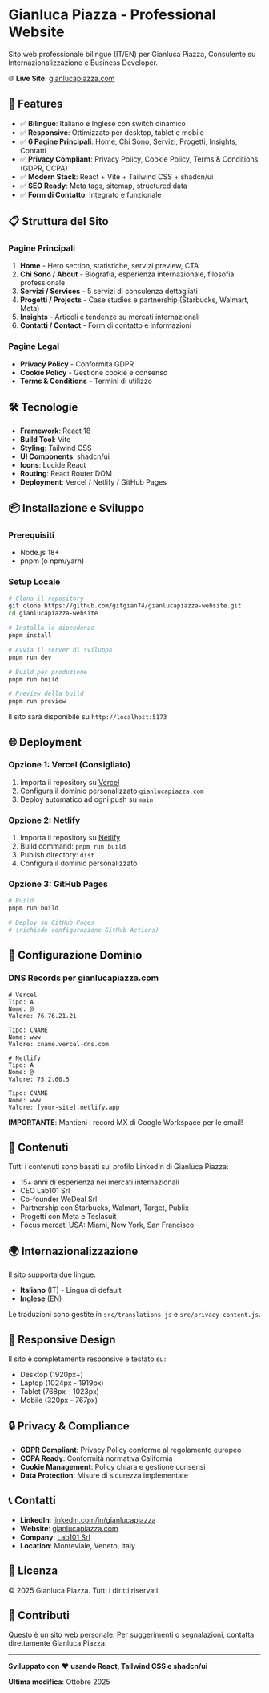# Gianluca Piazza - Professional Website

Sito web professionale bilingue (IT/EN) per Gianluca Piazza, Consulente su Internazionalizzazione e Business Developer.

🌐 **Live Site**: [gianlucapiazza.com](https://gianlucapiazza.com)

## 🚀 Features

- ✅ **Bilingue**: Italiano e Inglese con switch dinamico
- ✅ **Responsive**: Ottimizzato per desktop, tablet e mobile
- ✅ **6 Pagine Principali**: Home, Chi Sono, Servizi, Progetti, Insights, Contatti
- ✅ **Privacy Compliant**: Privacy Policy, Cookie Policy, Terms & Conditions (GDPR, CCPA)
- ✅ **Modern Stack**: React + Vite + Tailwind CSS + shadcn/ui
- ✅ **SEO Ready**: Meta tags, sitemap, structured data
- ✅ **Form di Contatto**: Integrato e funzionale

## 📋 Struttura del Sito

### Pagine Principali

1. **Home** - Hero section, statistiche, servizi preview, CTA
2. **Chi Sono / About** - Biografia, esperienza internazionale, filosofia professionale
3. **Servizi / Services** - 5 servizi di consulenza dettagliati
4. **Progetti / Projects** - Case studies e partnership (Starbucks, Walmart, Meta)
5. **Insights** - Articoli e tendenze su mercati internazionali
6. **Contatti / Contact** - Form di contatto e informazioni

### Pagine Legal

- **Privacy Policy** - Conformità GDPR
- **Cookie Policy** - Gestione cookie e consenso
- **Terms & Conditions** - Termini di utilizzo

## 🛠️ Tecnologie

- **Framework**: React 18
- **Build Tool**: Vite
- **Styling**: Tailwind CSS
- **UI Components**: shadcn/ui
- **Icons**: Lucide React
- **Routing**: React Router DOM
- **Deployment**: Vercel / Netlify / GitHub Pages

## 📦 Installazione e Sviluppo

### Prerequisiti

- Node.js 18+ 
- pnpm (o npm/yarn)

### Setup Locale

```bash
# Clona il repository
git clone https://github.com/gitgian74/gianlucapiazza-website.git
cd gianlucapiazza-website

# Installa le dipendenze
pnpm install

# Avvia il server di sviluppo
pnpm run dev

# Build per produzione
pnpm run build

# Preview della build
pnpm run preview
```

Il sito sarà disponibile su `http://localhost:5173`

## 🌐 Deployment

### Opzione 1: Vercel (Consigliato)

1. Importa il repository su [Vercel](https://vercel.com)
2. Configura il dominio personalizzato `gianlucapiazza.com`
3. Deploy automatico ad ogni push su `main`

### Opzione 2: Netlify

1. Importa il repository su [Netlify](https://netlify.com)
2. Build command: `pnpm run build`
3. Publish directory: `dist`
4. Configura il dominio personalizzato

### Opzione 3: GitHub Pages

```bash
# Build
pnpm run build

# Deploy su GitHub Pages
# (richiede configurazione GitHub Actions)
```

## 🔧 Configurazione Dominio

### DNS Records per gianlucapiazza.com

```
# Vercel
Tipo: A
Nome: @
Valore: 76.76.21.21

Tipo: CNAME
Nome: www
Valore: cname.vercel-dns.com
```

```
# Netlify
Tipo: A
Nome: @
Valore: 75.2.60.5

Tipo: CNAME
Nome: www
Valore: [your-site].netlify.app
```

**IMPORTANTE**: Mantieni i record MX di Google Workspace per le email!

## 📝 Contenuti

Tutti i contenuti sono basati sul profilo LinkedIn di Gianluca Piazza:
- 15+ anni di esperienza nei mercati internazionali
- CEO Lab101 Srl
- Co-founder WeDeal Srl
- Partnership con Starbucks, Walmart, Target, Publix
- Progetti con Meta e Teslasuit
- Focus mercati USA: Miami, New York, San Francisco

## 🌍 Internazionalizzazione

Il sito supporta due lingue:
- **Italiano** (IT) - Lingua di default
- **Inglese** (EN)

Le traduzioni sono gestite in `src/translations.js` e `src/privacy-content.js`.

## 📱 Responsive Design

Il sito è completamente responsive e testato su:
- Desktop (1920px+)
- Laptop (1024px - 1919px)
- Tablet (768px - 1023px)
- Mobile (320px - 767px)

## 🔒 Privacy & Compliance

- **GDPR Compliant**: Privacy Policy conforme al regolamento europeo
- **CCPA Ready**: Conformità normativa California
- **Cookie Management**: Policy chiara e gestione consensi
- **Data Protection**: Misure di sicurezza implementate

## 📞 Contatti

- **LinkedIn**: [linkedin.com/in/gianlucapiazza](https://www.linkedin.com/in/gianlucapiazza/)
- **Website**: [gianlucapiazza.com](https://gianlucapiazza.com)
- **Company**: [Lab101 Srl](https://www.lab101.it)
- **Location**: Monteviale, Veneto, Italy

## 📄 Licenza

© 2025 Gianluca Piazza. Tutti i diritti riservati.

## 🤝 Contributi

Questo è un sito web personale. Per suggerimenti o segnalazioni, contatta direttamente Gianluca Piazza.

---

**Sviluppato con** ❤️ **usando React, Tailwind CSS e shadcn/ui**

**Ultima modifica**: Ottobre 2025
